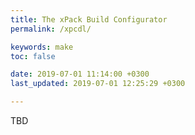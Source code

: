 ```yaml
---
title: The xPack Build Configurator
permalink: /xpcdl/

keywords: make
toc: false

date: 2019-07-01 11:14:00 +0300
last_updated: 2019-07-01 12:25:29 +0300

---
```


TBD
